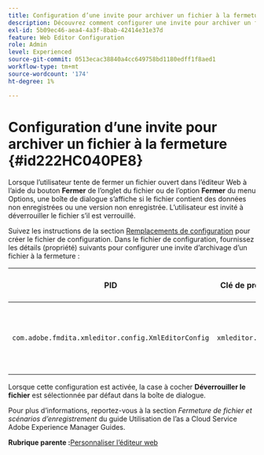 ```yaml
---
title: Configuration d’une invite pour archiver un fichier à la fermeture
description: Découvrez comment configurer une invite pour archiver un fichier à la fermeture
exl-id: 5b09ec46-aea4-4a3f-8bab-42414e31e37d
feature: Web Editor Configuration
role: Admin
level: Experienced
source-git-commit: 0513ecac38840a4cc649758bd1180edff1f8aed1
workflow-type: tm+mt
source-wordcount: '174'
ht-degree: 1%

---
```


# Configuration d’une invite pour archiver un fichier à la fermeture {#id222HC040PE8}

Lorsque l’utilisateur tente de fermer un fichier ouvert dans l’éditeur Web à l’aide du bouton **Fermer** de l’onglet du fichier ou de l’option **Fermer** du menu Options, une boîte de dialogue s’affiche si le fichier contient des données non enregistrées ou une version non enregistrée. L’utilisateur est invité à déverrouiller le fichier s’il est verrouillé.

Suivez les instructions de la section [Remplacements de configuration](download-install-additional-config-override.md#) pour créer le fichier de configuration. Dans le fichier de configuration, fournissez les détails \(propriété\) suivants pour configurer une invite d’archivage d’un fichier à la fermeture :

| PID | Clé de propriété | Valeur de la propriété |
|---|------------|--------------|
| `com.adobe.fmdita.xmleditor.config.XmlEditorConfig` | `xmleditor.checkin` | Booléen \( true/ false\).<br> **Valeur par défaut** : false |

Lorsque cette configuration est activée, la case à cocher **Déverrouiller le fichier** est sélectionnée par défaut dans la boîte de dialogue.

Pour plus d’informations, reportez-vous à la section *Fermeture de fichier et scénarios d’enregistrement* du guide Utilisation de l’as a Cloud Service Adobe Experience Manager Guides.

**Rubrique parente :**&#x200B;[ Personnaliser l’éditeur web](conf-web-editor.md)
